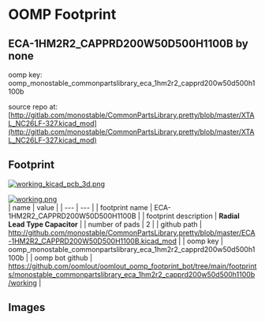 # OOMP Footprint  
## ECA-1HM2R2_CAPPRD200W50D500H1100B  by none  
  
oomp key: oomp_monostable_commonpartslibrary_eca_1hm2r2_capprd200w50d500h1100b  
  
source repo at: [http://gitlab.com/monostable/CommonPartsLibrary.pretty/blob/master/XTAL_NC26LF-327.kicad_mod](http://gitlab.com/monostable/CommonPartsLibrary.pretty/blob/master/XTAL_NC26LF-327.kicad_mod)  
## Footprint  
  
[![working_kicad_pcb_3d.png](working_kicad_pcb_3d_600.png)](working_kicad_pcb_3d.png)  
  
[![working.png](working_600.png)](working.png)  
| name | value | 
| --- | --- | 
| footprint name | ECA-1HM2R2_CAPPRD200W50D500H1100B | 
| footprint description | <b>Radial Lead Type Capacitor</b> | 
| number of pads | 2 | 
| github path | http://github.com/monostable/CommonPartsLibrary.pretty/blob/master/ECA-1HM2R2_CAPPRD200W50D500H1100B.kicad_mod | 
| oomp key | oomp_monostable_commonpartslibrary_eca_1hm2r2_capprd200w50d500h1100b | 
| oomp bot github | https://github.com/oomlout/oomlout_oomp_footprint_bot/tree/main/footprints/monostable_commonpartslibrary_eca_1hm2r2_capprd200w50d500h1100b/working | 
## Images  
